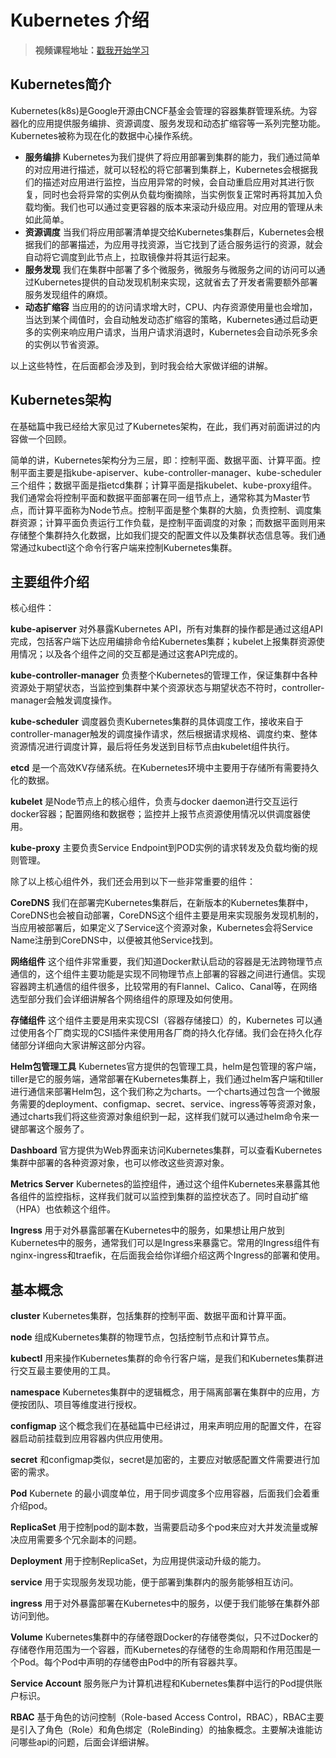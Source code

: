 # Kubernetes 介绍

> **视频课程地址：**[戳我开始学习](https://www.bilibili.com/video/av49387629?from=search&seid=4418298671230182069)

## Kubernetes简介

Kubernetes(k8s)是Google开源由CNCF基金会管理的容器集群管理系统。为容器化的应用提供服务编排、资源调度、服务发现和动态扩缩容等一系列完整功能。Kubernetes被称为现在化的数据中心操作系统。

- **服务编排** Kubernetes为我们提供了将应用部署到集群的能力，我们通过简单的对应用进行描述，就可以轻松的将它部署到集群上，Kubernetes会根据我们的描述对应用进行监控，当应用异常的时候，会自动重启应用对其进行恢复，同时也会将异常的实例从负载均衡摘除，当实例恢复正常时再将其加入负载均衡。我们也可以通过变更容器的版本来滚动升级应用。对应用的管理从未如此简单。
- **资源调度** 当我们将应用部署清单提交给Kubernetes集群后，Kubernetes会根据我们的部署描述，为应用寻找资源，当它找到了适合服务运行的资源，就会自动将它调度到此节点上，拉取镜像并将其运行起来。
- **服务发现** 我们在集群中部署了多个微服务，微服务与微服务之间的访问可以通过Kubernetes提供的自动发现机制来实现，这就省去了开发者需要额外部署服务发现组件的麻烦。
- **动态扩缩容** 当应用的的访问请求增大时，CPU、内存资源使用量也会增加，当达到某个阈值时，会自动触发动态扩缩容的策略，Kubernetes通过启动更多的实例来响应用户请求，当用户请求消退时，Kubernetes会自动杀死多余的实例以节省资源。

以上这些特性，在后面都会涉及到，到时我会给大家做详细的讲解。

## Kubernetes架构

在基础篇中我已经给大家见过了Kubernetes架构，在此，我们再对前面讲过的内容做一个回顾。

简单的讲，Kubernetes架构分为三层，即：控制平面、数据平面、计算平面。控制平面主要是指kube-apiserver、kube-controller-manager、kube-scheduler三个组件；数据平面是指etcd集群；计算平面是指kubelet、kube-proxy组件。我们通常会将控制平面和数据平面部署在同一组节点上，通常称其为Master节点，而计算平面称为Node节点。控制平面是整个集群的大脑，负责控制、调度集群资源；计算平面负责运行工作负载，是控制平面调度的对象；而数据平面则用来存储整个集群持久化数据，比如我们提交的配置文件以及集群状态信息等。我们通常通过kubectl这个命令行客户端来控制Kubernetes集群。

## 主要组件介绍

核心组件：

**kube-apiserver** 对外暴露Kubernetes API，所有对集群的操作都是通过这组API完成，包括客户端下达应用编排命令给Kubernetes集群；kubelet上报集群资源使用情况；以及各个组件之间的交互都是通过这套API完成的。

**kube-controller-manager** 负责整个Kubernetes的管理工作，保证集群中各种资源处于期望状态，当监控到集群中某个资源状态与期望状态不符时，controller-manager会触发调度操作。

**kube-scheduler** 调度器负责Kubernetes集群的具体调度工作，接收来自于controller-manager触发的调度操作请求，然后根据请求规格、调度约束、整体资源情况进行调度计算，最后将任务发送到目标节点由kubelet组件执行。

**etcd** 是一个高效KV存储系统。在Kubernetes环境中主要用于存储所有需要持久化的数据。

**kubelet** 是Node节点上的核心组件，负责与docker daemon进行交互运行docker容器；配置网络和数据卷；监控并上报节点资源使用情况以供调度器使用。

**kube-proxy** 主要负责Service Endpoint到POD实例的请求转发及负载均衡的规则管理。

除了以上核心组件外，我们还会用到以下一些非常重要的组件：

**CoreDNS** 我们在部署完Kubernetes集群后，在新版本的Kubernetes集群中，CoreDNS也会被自动部署，CoreDNS这个组件主要是用来实现服务发现机制的，当应用被部署后，如果定义了Service这个资源对象，Kubernetes会将Service Name注册到CoreDNS中，以便被其他Service找到。

**网络组件** 这个组件非常重要，我们知道Docker默认启动的容器是无法跨物理节点通信的，这个组件主要功能是实现不同物理节点上部署的容器之间进行通信。实现容器跨主机通信的组件很多，比较常用的有Flannel、Calico、Canal等，在网络选型部分我们会详细讲解各个网络组件的原理及如何使用。

**存储组件** 这个组件主要是用来实现CSI（容器存储接口）的，Kubernetes 可以通过使用各个厂商实现的CSI插件来使用用各厂商的持久化存储。我们会在持久化存储部分详细向大家讲解这部分内容。

**Helm包管理工具** Kubernetes官方提供的包管理工具，helm是包管理的客户端，tiller是它的服务端，通常部署在Kubernetes集群上，我们通过helm客户端和tiller进行通信来部署Helm包，这个我们称之为charts。一个charts通过包含一个微服务需要的deployment、configmap、secret、service、ingress等等资源对象，通过charts我们将这些资源对象组织到一起，这样我们就可以通过helm命令来一键部署这个服务了。

**Dashboard** 官方提供为Web界面来访问Kubernetes集群，可以查看Kubernetes集群中部署的各种资源对象，也可以修改这些资源对象。

**Metrics Server** Kubernetes的监控组件，通过这个组件Kubernetes来暴露其他各组件的监控指标，这样我们就可以监控到集群的监控状态了。同时自动扩缩（HPA）也依赖这个组件。

**Ingress** 用于对外暴露部署在Kubernetes中的服务，如果想让用户放到Kubernetes中的服务，通常我们可以是Ingress来暴露它。常用的Ingress组件有nginx-ingress和traefik，在后面我会给你详细介绍这两个Ingress的部署和使用。

## 基本概念

**cluster** Kubernetes集群，包括集群的控制平面、数据平面和计算平面。

**node** 组成Kubernetes集群的物理节点，包括控制节点和计算节点。

**kubectl** 用来操作Kubernetes集群的命令行客户端，是我们和Kubernetes集群进行交互最主要使用的工具。

**namespace** Kubernetes集群中的逻辑概念，用于隔离部署在集群中的应用，方便按团队、项目等维度进行授权。

**configmap** 这个概念我们在基础篇中已经讲过，用来声明应用的配置文件，在容器启动前挂载到应用容器内供应用使用。

**secret** 和configmap类似，secret是加密的，主要应对敏感配置文件需要进行加密的需求。

**Pod** Kubernete 的最小调度单位，用于同步调度多个应用容器，后面我们会着重介绍pod。

**ReplicaSet** 用于控制pod的副本数，当需要启动多个pod来应对大并发流量或解决应用需要多个冗余副本的问题。

**Deployment** 用于控制ReplicaSet，为应用提供滚动升级的能力。

**service** 用于实现服务发现功能，便于部署到集群内的服务能够相互访问。

**ingress** 用于对外暴露部署在Kubernetes中的服务，以便于我们能够在集群外部访问到他。

**Volume** Kubernetes集群中的存储卷跟Docker的存储卷类似，只不过Docker的存储卷作用范围为一个容器，而Kubernetes的存储卷的生命周期和作用范围是一个Pod。每个Pod中声明的存储卷由Pod中的所有容器共享。

**Service Account** 服务账户为计算机进程和Kubernetes集群中运行的Pod提供账户标识。

**RBAC** 基于角色的访问控制（Role-based Access Control，RBAC），RBAC主要是引入了角色（Role）和角色绑定（RoleBinding）的抽象概念。主要解决谁能访问哪些api的问题，后面会详细讲解。
